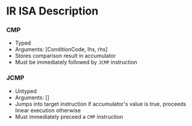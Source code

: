 # IR ISA Description

### CMP
* Typed
* Arguments: [ConditionCode, lhs, rhs]
* Stores comparison result in accumulator
* Must be immediately followed by `JCMP` instruction

### JCMP
* Untyped
* Arguments: []
* Jumps into target instruction if accumulator's value is true, proceeds linear execution otherwise
* Must immediately preceed a `CMP` instruction
